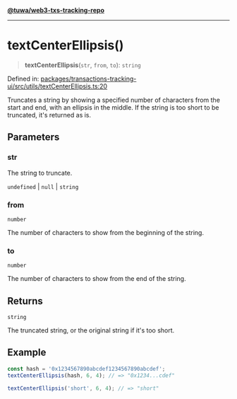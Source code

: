 [**@tuwa/web3-txs-tracking-repo**](../../../README.md)

***

# textCenterEllipsis()

> **textCenterEllipsis**(`str`, `from`, `to`): `string`

Defined in: [packages/transactions-tracking-ui/src/utils/textCenterEllipsis.ts:20](https://github.com/TuwaIO/web3-transactions-tracking/blob/c12e1012b38a49f4546c719dd8dfd1a6bb4dbd9d/packages/transactions-tracking-ui/src/utils/textCenterEllipsis.ts#L20)

Truncates a string by showing a specified number of characters from the start and end,
with an ellipsis in the middle. If the string is too short to be truncated, it's returned as is.

## Parameters

### str

The string to truncate.

`undefined` | `null` | `string`

### from

`number`

The number of characters to show from the beginning of the string.

### to

`number`

The number of characters to show from the end of the string.

## Returns

`string`

The truncated string, or the original string if it's too short.

## Example

```ts
const hash = '0x1234567890abcdef1234567890abcdef';
textCenterEllipsis(hash, 6, 4); // => "0x1234...cdef"

textCenterEllipsis('short', 6, 4); // => "short"
```
